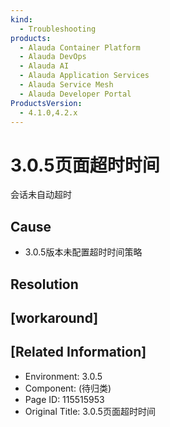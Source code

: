 ```yaml
---
kind:
  - Troubleshooting
products:
  - Alauda Container Platform
  - Alauda DevOps
  - Alauda AI
  - Alauda Application Services
  - Alauda Service Mesh
  - Alauda Developer Portal
ProductsVersion:
  - 4.1.0,4.2.x
---
```

<!-- A type of document that involves encountering a fault, diagnosing it, performing root cause analysis, and providing solutions. -->

# 3.0.5页面超时时间

会话未自动超时

## Cause
- 3.0.5版本未配置超时时间策略

## Resolution

## [workaround]

## [Related Information]
- Environment: 3.0.5
- Component: (待归类)
- Page ID: 115515953
- Original Title: 3.0.5页面超时时间
